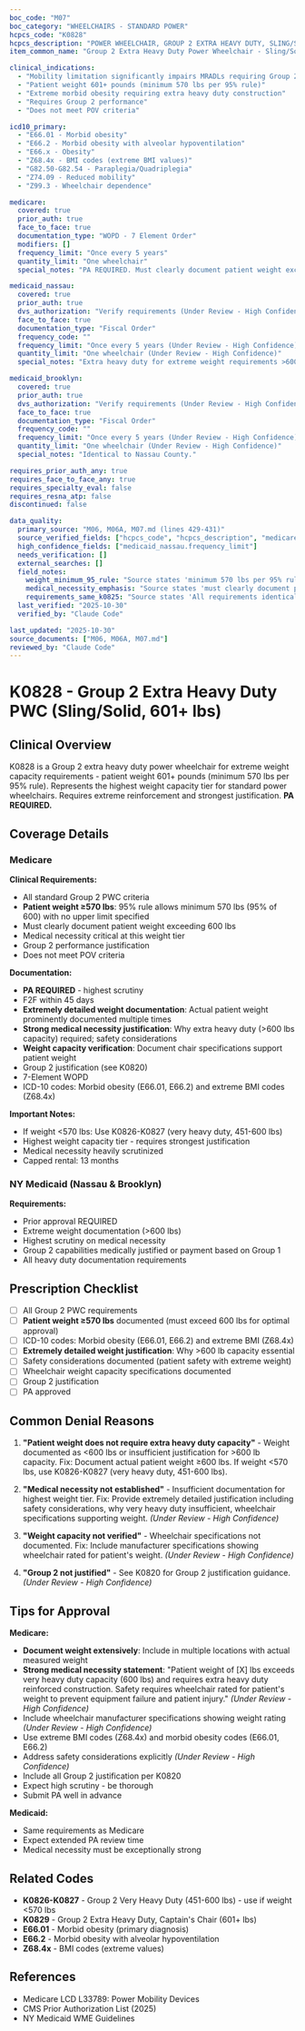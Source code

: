 ```yaml
---
boc_code: "M07"
boc_category: "WHEELCHAIRS - STANDARD POWER"
hcpcs_code: "K0828"
hcpcs_description: "POWER WHEELCHAIR, GROUP 2 EXTRA HEAVY DUTY, SLING/SOLID SEAT/BACK, PATIENT WEIGHT CAPACITY 601 POUNDS OR MORE"
item_common_name: "Group 2 Extra Heavy Duty Power Wheelchair - Sling/Solid (601+ lbs)"

clinical_indications:
  - "Mobility limitation significantly impairs MRADLs requiring Group 2 capabilities"
  - "Patient weight 601+ pounds (minimum 570 lbs per 95% rule)"
  - "Extreme morbid obesity requiring extra heavy duty construction"
  - "Requires Group 2 performance"
  - "Does not meet POV criteria"

icd10_primary:
  - "E66.01 - Morbid obesity"
  - "E66.2 - Morbid obesity with alveolar hypoventilation"
  - "E66.x - Obesity"
  - "Z68.4x - BMI codes (extreme BMI values)"
  - "G82.50-G82.54 - Paraplegia/Quadriplegia"
  - "Z74.09 - Reduced mobility"
  - "Z99.3 - Wheelchair dependence"

medicare:
  covered: true
  prior_auth: true
  face_to_face: true
  documentation_type: "WOPD - 7 Element Order"
  modifiers: []
  frequency_limit: "Once every 5 years"
  quantity_limit: "One wheelchair"
  special_notes: "PA REQUIRED. Must clearly document patient weight exceeding 600 lbs capacity (minimum 570 lbs per 95% rule). Extreme reinforcement for weights >600 lbs. All Group 2 documentation. Medical necessity critical - highest weight capacity tier. Capped rental 13 months."

medicaid_nassau:
  covered: true
  prior_auth: true
  dvs_authorization: "Verify requirements (Under Review - High Confidence)"
  face_to_face: true
  documentation_type: "Fiscal Order"
  frequency_code: ""
  frequency_limit: "Once every 5 years (Under Review - High Confidence)"
  quantity_limit: "One wheelchair (Under Review - High Confidence)"
  special_notes: "Extra heavy duty for extreme weight requirements >600 lbs. Group 2 medically justified or payment based on Group 1. Highest scrutiny on medical necessity and weight documentation."

medicaid_brooklyn:
  covered: true
  prior_auth: true
  dvs_authorization: "Verify requirements (Under Review - High Confidence)"
  face_to_face: true
  documentation_type: "Fiscal Order"
  frequency_code: ""
  frequency_limit: "Once every 5 years (Under Review - High Confidence)"
  quantity_limit: "One wheelchair (Under Review - High Confidence)"
  special_notes: "Identical to Nassau County."

requires_prior_auth_any: true
requires_face_to_face_any: true
requires_specialty_eval: false
requires_resna_atp: false
discontinued: false

data_quality:
  primary_source: "M06, M06A, M07.md (lines 429-431)"
  source_verified_fields: ["hcpcs_code", "hcpcs_description", "medicare.prior_auth", "clinical_indications"]
  high_confidence_fields: ["medicaid_nassau.frequency_limit"]
  needs_verification: []
  external_searches: []
  field_notes:
    weight_minimum_95_rule: "Source states 'minimum 570 lbs per 95% rule' - calculated as 95% of 600 lb lower threshold"
    medical_necessity_emphasis: "Source states 'must clearly document patient weight exceeding 600 lbs capacity and medical necessity' - highest weight tier requires strong justification"
    requirements_same_k0825: "Source states 'All requirements identical to K0825' - same Group 2 + heavy duty documentation with highest weight threshold"
  last_verified: "2025-10-30"
  verified_by: "Claude Code"

last_updated: "2025-10-30"
source_documents: ["M06, M06A, M07.md"]
reviewed_by: "Claude Code"
---
```


# K0828 - Group 2 Extra Heavy Duty PWC (Sling/Solid, 601+ lbs)

## Clinical Overview

K0828 is a Group 2 extra heavy duty power wheelchair for extreme weight capacity requirements - patient weight 601+ pounds (minimum 570 lbs per 95% rule). Represents the highest weight capacity tier for standard power wheelchairs. Requires extreme reinforcement and strongest justification. **PA REQUIRED.**

## Coverage Details

### Medicare

**Clinical Requirements:**
- All standard Group 2 PWC criteria
- **Patient weight ≥570 lbs**: 95% rule allows minimum 570 lbs (95% of 600) with no upper limit specified
- Must clearly document patient weight exceeding 600 lbs
- Medical necessity critical at this weight tier
- Group 2 performance justification
- Does not meet POV criteria

**Documentation:**
- **PA REQUIRED** - highest scrutiny
- F2F within 45 days
- **Extremely detailed weight documentation**: Actual patient weight prominently documented multiple times
- **Strong medical necessity justification**: Why extra heavy duty (>600 lbs capacity) required; safety considerations
- **Weight capacity verification**: Document chair specifications support patient weight
- Group 2 justification (see K0820)
- 7-Element WOPD
- ICD-10 codes: Morbid obesity (E66.01, E66.2) and extreme BMI codes (Z68.4x)

**Important Notes:**
- If weight <570 lbs: Use K0826-K0827 (very heavy duty, 451-600 lbs)
- Highest weight capacity tier - requires strongest justification
- Medical necessity heavily scrutinized
- Capped rental: 13 months

### NY Medicaid (Nassau & Brooklyn)

**Requirements:**
- Prior approval REQUIRED
- Extreme weight documentation (>600 lbs)
- Highest scrutiny on medical necessity
- Group 2 capabilities medically justified or payment based on Group 1
- All heavy duty documentation requirements

## Prescription Checklist

- [ ] All Group 2 PWC requirements
- [ ] **Patient weight ≥570 lbs** documented (must exceed 600 lbs for optimal approval)
- [ ] ICD-10 codes: Morbid obesity (E66.01, E66.2) and extreme BMI (Z68.4x)
- [ ] **Extremely detailed weight justification**: Why >600 lb capacity essential
- [ ] Safety considerations documented (patient safety with extreme weight)
- [ ] Wheelchair weight capacity specifications documented
- [ ] Group 2 justification
- [ ] PA approved

## Common Denial Reasons

1. **"Patient weight does not require extra heavy duty capacity"** - Weight documented as <600 lbs or insufficient justification for >600 lb capacity. Fix: Document actual patient weight ≥600 lbs. If weight <570 lbs, use K0826-K0827 (very heavy duty, 451-600 lbs).

2. **"Medical necessity not established"** - Insufficient documentation for highest weight tier. Fix: Provide extremely detailed justification including safety considerations, why very heavy duty insufficient, wheelchair specifications supporting weight. *(Under Review - High Confidence)*

3. **"Weight capacity not verified"** - Wheelchair specifications not documented. Fix: Include manufacturer specifications showing wheelchair rated for patient's weight. *(Under Review - High Confidence)*

4. **"Group 2 not justified"** - See K0820 for Group 2 justification guidance. *(Under Review - High Confidence)*

## Tips for Approval

**Medicare:**
- **Document weight extensively**: Include in multiple locations with actual measured weight
- **Strong medical necessity statement**: "Patient weight of [X] lbs exceeds very heavy duty capacity (600 lbs) and requires extra heavy duty reinforced construction. Safety requires wheelchair rated for patient's weight to prevent equipment failure and patient injury." *(Under Review - High Confidence)*
- Include wheelchair manufacturer specifications showing weight rating *(Under Review - High Confidence)*
- Use extreme BMI codes (Z68.4x) and morbid obesity codes (E66.01, E66.2)
- Address safety considerations explicitly *(Under Review - High Confidence)*
- Include all Group 2 justification per K0820
- Expect high scrutiny - be thorough
- Submit PA well in advance

**Medicaid:**
- Same requirements as Medicare
- Expect extended PA review time
- Medical necessity must be exceptionally strong

## Related Codes

- **K0826-K0827** - Group 2 Very Heavy Duty (451-600 lbs) - use if weight <570 lbs
- **K0829** - Group 2 Extra Heavy Duty, Captain's Chair (601+ lbs)
- **E66.01** - Morbid obesity (primary diagnosis)
- **E66.2** - Morbid obesity with alveolar hypoventilation
- **Z68.4x** - BMI codes (extreme values)

## References

- Medicare LCD L33789: Power Mobility Devices
- CMS Prior Authorization List (2025)
- NY Medicaid WME Guidelines
